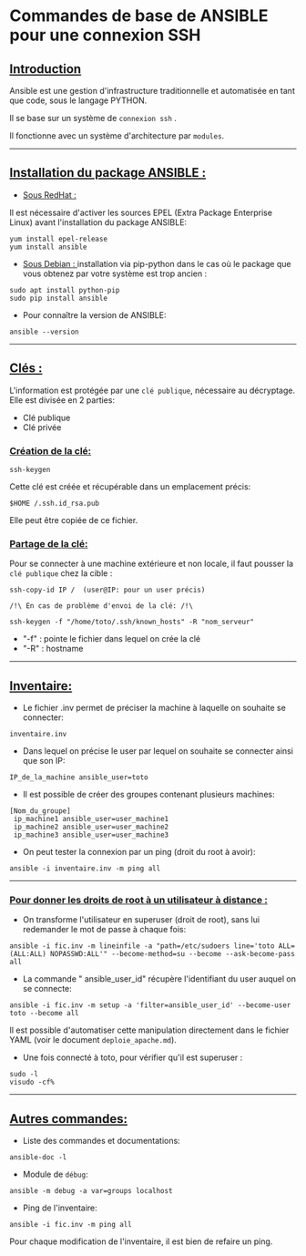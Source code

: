 # Commandes de base de ANSIBLE pour une connexion SSH

## <u>Introduction</u>
Ansible est une gestion d'infrastructure traditionnelle et automatisée en tant que code, sous le langage PYTHON.

Il se base sur un système de ``` connexion ssh ``` . 

Il fonctionne avec un système d'architecture par ``` modules ```.

----

## <u>Installation du package ANSIBLE :</u>
- <u>Sous RedHat :</u>

Il est nécessaire d'activer les sources EPEL (Extra Package Enterprise Linux) avant l'installation du package ANSIBLE:

```
yum install epel-release 
yum install ansible 
```

- <u>Sous Debian : </u>installation via pip-python dans le cas où le package que vous obtenez par votre système est trop ancien :

```
sudo apt install python-pip
sudo pip install ansible
```

- Pour connaître la version de ANSIBLE:

```
ansible --version
```

____
## <u>Clés :</u>
L'information est protégée par une ` clé publique `, nécessaire au décryptage.
Elle est divisée en 2 parties:
- Clé publique 
- Clé privée

### <u>Création de la clé: </u>
 
``` 
ssh-keygen 
```

Cette clé est créée et récupérable dans un emplacement précis:

```
$HOME /.ssh.id_rsa.pub
```

Elle peut être copiée de ce fichier.

### <u>Partage de la clé:</u>
Pour se connecter à une machine extérieure et non locale, il faut pousser la ``` clé publique ``` chez la cible :

``` 
ssh-copy-id IP /  (user@IP: pour un user précis)
```

`/!\ En cas de problème d'envoi de la clé: /!\`

```
ssh-keygen -f "/home/toto/.ssh/known_hosts" -R "nom_serveur"
```

- "-f" : pointe le fichier dans lequel on crée la clé
- "-R" : hostname

____
## <u>Inventaire: </u>
- Le fichier .inv permet de préciser la machine à laquelle on souhaite se connecter: 

```
inventaire.inv
```

- Dans lequel on précise le user par lequel on souhaite se connecter ainsi que son IP: 

```
IP_de_la_machine ansible_user=toto
```

- Il est possible de créer des groupes contenant plusieurs machines:

```
[Nom_du_groupe]
 ip_machine1 ansible_user=user_machine1
 ip_machine2 ansible_user=user_machine2
 ip_machine3 ansible_user=user_machine3
```

- On peut tester la connexion par un ping (droit du root à avoir):

```
ansible -i inventaire.inv -m ping all
```


___

### <u>Pour donner les droits de root à un utilisateur à distance : </u>

- On transforme l'utilisateur en superuser (droit de root), sans lui redemander le mot de passe à chaque fois:

``` 
ansible -i fic.inv -m lineinfile -a "path=/etc/sudoers line='toto ALL=(ALL:ALL) NOPASSWD:ALL'" --become-method=su --become --ask-become-pass all
```


- La commande " ansible_user_id" récupère l'identifiant du user auquel on se connecte:

```
ansible -i fic.inv -m setup -a 'filter=ansible_user_id' --become-user toto --become all
```

Il est possible d'automatiser cette manipulation directement dans le fichier YAML (voir le document ` deploie_apache.md `).

- Une fois connecté à toto, pour vérifier qu'il est superuser :

```
sudo -l
visudo -cf%
```

____
## <u>Autres commandes:</u>
- Liste des commandes et documentations:
```
ansible-doc -l
```

- Module de `débug`:

```
ansible -m debug -a var=groups localhost
```

- Ping de l'inventaire:

```
ansible -i fic.inv -m ping all
```

Pour chaque modification de l'inventaire, il est bien de refaire un ping.